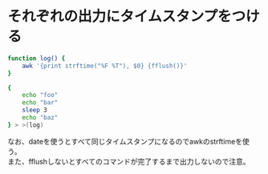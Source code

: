 # それぞれの出力にタイムスタンプをつける

```bash
function log() {
    awk '{print strftime("%F %T"), $0} {fflush()}'
}

{
    echo "foo"
    echo "bar"
    sleep 3
    echo "baz"
} > >(log)
```

なお、dateを使うとすべて同じタイムスタンプになるのでawkのstrftimeを使う。  
また、fflushしないとすべてのコマンドが完了するまで出力しないので注意。
